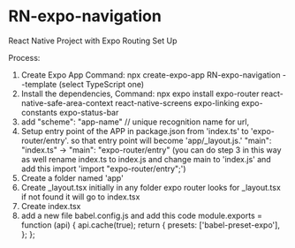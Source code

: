 # RN-expo-navigation
React Native Project with Expo Routing Set Up

Process:

1. Create Expo App
    Command: npx create-expo-app RN-expo-navigation --template (select TypeScript one)
2. Install the dependencies, 
    Command: npx expo install expo-router react-native-safe-area-context react-native-screens expo-linking expo-constants expo-status-bar
3. add "scheme": "app-name" // unique recognition name for url,
4. Setup entry point of the APP in package.json from 'index.ts' to 'expo-router/entry'. so that entry point will become 'app/_layout.js.'
    "main": "index.ts" -> "main": "expo-router/entry"
    (you can do step 3 in this way as well rename index.ts to index.js and change main to 'index.js' and add this import 'import "expo-router/entry";')
5. Create a folder named 'app'
6. Create _layout.tsx initially in any folder expo router looks for _layout.tsx if not found it will go to index.tsx
7. Create index.tsx
8. add a new file babel.config.js and add this code 
        module.exports = function (api) {
            api.cache(true);
            return {
                presets: ['babel-preset-expo'],
            };
        };